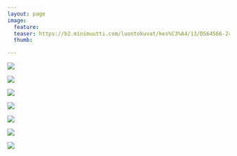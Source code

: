```yaml
---
layout: page
image:
  feature:
  teaser: https://b2.minimuutti.com/luontokuvat/kes%C3%A4/13/DS64566-245px.jpg
  thumb:

---
```


![](https://b2.minimuutti.com/luontokuvat/kes%C3%A4/13/DS64562-800px.jpg)

![](https://b2.minimuutti.com/luontokuvat/kes%C3%A4/13/DS64564-800px.jpg)

![](https://b2.minimuutti.com/luontokuvat/kes%C3%A4/13/DS64567-800px.jpg)

![](https://b2.minimuutti.com/luontokuvat/kes%C3%A4/13/DS64563-800px.jpg)

![](https://b2.minimuutti.com/luontokuvat/kes%C3%A4/13/DS64565-800px.jpg)

![](https://b2.minimuutti.com/luontokuvat/kes%C3%A4/13/DS64566-800px.jpg)

![](https://b2.minimuutti.com/luontokuvat/kes%C3%A4/13/DS64568-800px.jpg)
